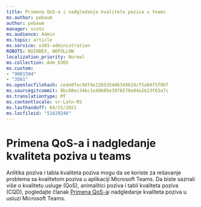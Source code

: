 ```yaml
---
title: Primena QoS-a i nadgledanje kvaliteta poziva u teams
ms.author: pebaum
author: pebaum
manager: scotv
ms.audience: Admin
ms.topic: article
ms.service: o365-administration
ROBOTS: NOINDEX, NOFOLLOW
localization_priority: Normal
ms.collection: Adm_O365
ms.custom:
- "9001504"
- "3561"
ms.openlocfilehash: cede0fec9df4e12b5354db349629cf5a04f5f9bf
ms.sourcegitcommit: 8bc60ec34bc1e40685e3976576e04a2623f63a7c
ms.translationtype: MT
ms.contentlocale: sr-Latn-RS
ms.lasthandoff: 04/15/2021
ms.locfileid: "51829246"
---
```

# <a name="implement-qos-and-monitor-call-quality-in-teams"></a>Primena QoS-a i nadgledanje kvaliteta poziva u teams

Anlitika poziva i tabla kvaliteta poziva mogu da se koriste za rešavanje problema sa kvalitetom poziva u aplikaciji Microsoft Teams. Da biste saznali više o kvalitetu usluge (QoS), animalitici poziva i tabli kvaliteta poziva (CQD), pogledajte članak [Primena QoS-a](https://docs.microsoft.com/microsoftteams/monitor-call-quality-qos)i nadgledanje kvaliteta poziva u usluzi Microsoft Teams. 
